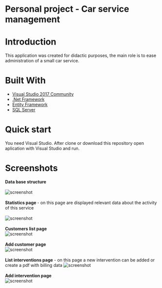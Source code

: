 # Personal project - Car service management
# Introduction
This application was created for didactic purposes, the main role is to ease administration of a small car service.
# Built With
* [Visual Studio 2017 Community](http://www.visualstudio.com) 
* [.Net Framework](https://www.microsoft.com/net) 
* [Entity Framework](https://docs.microsoft.com/en-us/ef)
* [SQL Server](https://www.microsoft.com/en-us/sql-server/sql-server-downloads)
# Quick start
  You need Visual Studio. After clone or download this repository open aplication with Visual Studio and run.
# Screenshots
  <strong>Data base structure</strong><br><br>
  ![screenshot](https://raw.githubusercontent.com/andreigeorge27/Images/DataBase.png)<br><br>
  <strong>Statistics page </strong> - on this page are displayed relevant data about the activity of this service<br><br>
  ![screenshot](https://raw.githubusercontent.com/andreigeorge27/Images/StatisticsPage.PNG)<br><br>
  <strong>Customers list page </strong> 	
  ![screenshot](https://raw.githubusercontent.com/andreigeorge27/Images/ListCustomers.PNG)<br><br>
  <strong>Add customer page </strong> 	
  ![screenshot](https://raw.githubusercontent.com/andreigeorge27/Images/AddCustomer.PNG)<br><br>
  <strong>List interventions page</strong> - on this page a new intervention can be added or create a pdf with billing data	
  ![screenshot](https://raw.githubusercontent.com/andreigeorge27/Images/ListInterventions.PNG)<br><br>
  <strong>Add intervention page </strong> 	
  ![screenshot](https://raw.githubusercontent.com/andreigeorge27/Images/AddIntervention.PNG)<br><br>